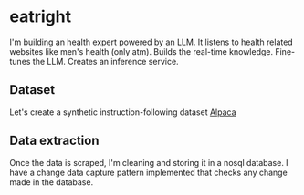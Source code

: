 # eatright

I'm building an health expert powered by an LLM. It listens to health related websites like men's health (only atm). Builds the real-time knowledge. Fine-tunes the LLM. Creates an inference service.

## Dataset

Let's create a synthetic instruction-following dataset 
[Alpaca](https://crfm.stanford.edu/2023/03/13/alpaca.html)

## Data extraction

Once the data is scraped, I'm cleaning and storing it in a nosql database. I have a change data capture pattern implemented that checks any change made in the database.
